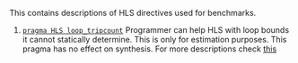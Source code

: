 This contains descriptions of HLS directives used for benchmarks.

1. [`pragma HLS loop_tripcount`](https://www.xilinx.com/support/documentation/sw_manuals/xilinx2018_3/ug902-vivado-high-level-synthesis.pdf)
Programmer can help HLS with loop bounds it cannot statically determine. This is only for estimation purposes. This pragma has no effect on synthesis. For more descriptions check [this](https://github.com/cucapra/epoisses/wiki/Vivado-HLS#pragma-hls-loop_tripcount)
